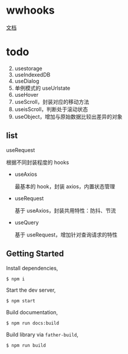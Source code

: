 # wwhooks

[文档](https://lxw15337674.github.io/ww-hooks/)

# todo

2. usestorage
3. useIndexedDB
4. useDialog
5. 单例模式的 useUrlstate
6. useHover
7. useScroll，封装对应的移动方法
8. useisScroll，判断处于滚动状态
9. useObject，增加与原始数据比较出差异的对象

## list

useRequest

根据不同封装程度的 hooks

- useAxios
  
  最基本的 hook，封装 axios，内置状态管理
- useRequest
  
  基于 useAxios，封装共用特性：防抖、节流
- useQuery
  
  基于 useRequest，增加针对查询请求的特性

## Getting Started

Install dependencies,

```bash
$ npm i
```

Start the dev server,

```bash
$ npm start
```

Build documentation,

```bash
$ npm run docs:build
```

Build library via `father-build`,

```bash
$ npm run build
```
